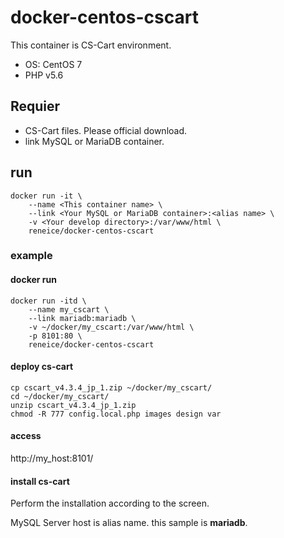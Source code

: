 # docker-centos-cscart

This container is CS-Cart environment.

* OS: CentOS 7
* PHP v5.6

## Requier

* CS-Cart files. Please official download.
* link MySQL or MariaDB container.

## run

```
docker run -it \
	--name <This container name> \
	--link <Your MySQL or MariaDB container>:<alias name> \
	-v <Your develop directory>:/var/www/html \
	reneice/docker-centos-cscart
```

### example

#### docker run

```
docker run -itd \
	--name my_cscart \
	--link mariadb:mariadb \
	-v ~/docker/my_cscart:/var/www/html \
	-p 8101:80 \
	reneice/docker-centos-cscart
```

#### deploy cs-cart

```
cp cscart_v4.3.4_jp_1.zip ~/docker/my_cscart/
cd ~/docker/my_cscart/
unzip cscart_v4.3.4_jp_1.zip
chmod -R 777 config.local.php images design var
```

#### access

http://my_host:8101/

#### install cs-cart

Perform the installation according to the screen.

MySQL Server host is alias name.
this sample is **mariadb**.
